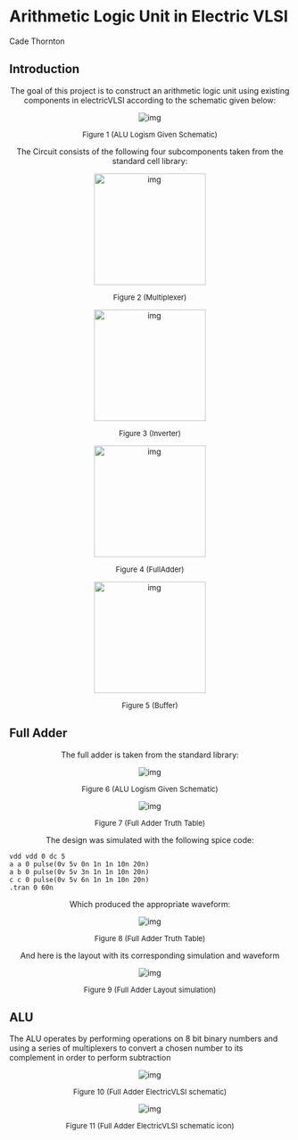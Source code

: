# Arithmetic Logic Unit in Electric VLSI

Cade Thornton

## Introduction

<p align="center">
    The goal of this project is to construct an arithmetic logic unit using existing components in electricVLSI according to the schematic given below:
<p>

<p align="center">
  <img src="pics/ALU/schematics/ALUSchematic.png" alt="img">
</p>

<div align="center">
  <p style="font-size: small;">
    Figure 1 (ALU Logism Given Schematic)
  </p>
</div>

<p align="center">
    The Circuit consists of the following four subcomponents taken from the standard cell library:
<p>

<p align="center">
  <img src="pics/MuxSch.png" alt="img" height="200px">
</p>

<div align="center">
  <p style="font-size: small;">
    Figure 2 (Multiplexer)
  </p>
</div>

<p align="center">
  <img src="pics/InverterSch.png" alt="img" height="200px">
</p>

<div align="center">
  <p style="font-size: small;">
    Figure 3 (Inverter)
  </p>
</div>

<p align="center">
  <img src="pics/FullAdderSch.png" alt="img" height="200px">
</p>

<div align="center">
  <p style="font-size: small;">
    Figure 4 (FullAdder)
  </p>
</div>

<p align="center">
  <img src="pics/BufferSch.png" alt="img" height="200px">
</p>

<div align="center">
  <p style="font-size: small;">
    Figure 5 (Buffer)
  </p>
</div>

## Full Adder

<p align="center">
    The full adder is taken from the standard library:
<p>

<p align="center">
  <img src="pics/FullAdderSch.png" alt="img">
</p>

<div align="center">
  <p style="font-size: small;">
    Figure 6 (ALU Logism Given Schematic)
  </p>
</div>

<p align="center">
  <img src="pics/FATT.png" alt="img">
</p>

<div align="center">
  <p style="font-size: small;">
    Figure 7 (Full Adder Truth Table)
  </p>
</div>

<p align="center">
    The design was simulated with the following spice code:
<p>

```
vdd vdd 0 dc 5
a a 0 pulse(0v 5v 0n 1n 1n 10n 20n)
a b 0 pulse(0v 5v 3n 1n 1n 10n 20n) 
c c 0 pulse(0v 5v 6n 1n 1n 10n 20n)
.tran 0 60n
```

<p align="center">
    Which produced the appropriate waveform:
<p>

<p align="center">
  <img src="pics/FASchWave.png" alt="img">
</p>

<div align="center">
  <p style="font-size: small;">
    Figure 8 (Full Adder Truth Table)
  </p>
</div>

<p align="center">
    And here is the layout with its corresponding simulation and waveform
<p>

<p align="center">
  <img src="pics/FAlaySim.png" alt="img">
</p>

<div align="center">
  <p style="font-size: small;">
    Figure 9 (Full Adder Layout simulation)
  </p>
</div>

## ALU

The ALU operates by performing operations on 8 bit binary numbers and using a series of multiplexers to convert a chosen number to its complement in order to perform subtraction 

<p align="center">
  <img src="pics/ALU/schematics/ALUSch.png" alt="img">
</p>

<div align="center">
  <p style="font-size: small;">
    Figure 10 (Full Adder ElectricVLSI schematic)
  </p>
</div>

<p align="center">
  <img src="pics/ALU/schematics/FAicon.png" alt="img">
</p>

<div align="center">
  <p style="font-size: small;">
    Figure 11 (Full Adder ElectricVLSI schematic icon)
  </p>
</div>





